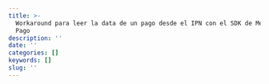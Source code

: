 ```yaml
---
title: >-
  Workaround para leer la data de un pago desde el IPN con el SDK de Mercado
  Pago
description: ''
date: ''
categories: []
keywords: []
slug: ''
---
```


